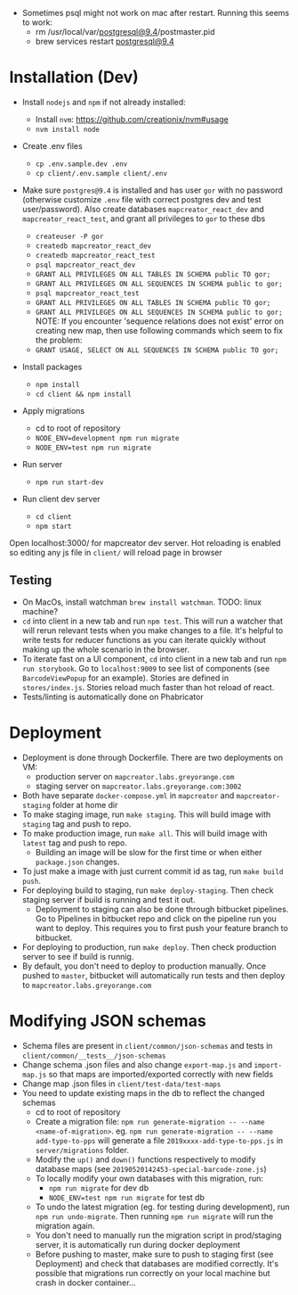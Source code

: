 - Sometimes psql might not work on mac after restart. Running this seems to work:
    - rm /usr/local/var/postgresql@9.4/postmaster.pid
    - brew services restart postgresql@9.4


# Installation (Dev)

- Install `nodejs` and `npm` if not already installed:
    - Install `nvm`: https://github.com/creationix/nvm#usage
    - `nvm install node`
- Create .env files
    - `cp .env.sample.dev .env`
    - `cp client/.env.sample client/.env`
- Make sure `postgres@9.4` is installed and has user `gor` with no password (otherwise customize `.env` file with correct postgres dev and test user/password). Also create databases `mapcreator_react_dev` and `mapcreator_react_test`, and grant all privileges to `gor` to these dbs
    - `createuser -P gor`
    - `createdb mapcreator_react_dev`
    - `createdb mapcreator_react_test`
    - `psql mapcreator_react_dev`
    - `GRANT ALL PRIVILEGES ON ALL TABLES IN SCHEMA public TO gor;`
    - `GRANT ALL PRIVILEGES ON ALL SEQUENCES IN SCHEMA public to gor;`
    - `psql mapcreator_react_test`
    - `GRANT ALL PRIVILEGES ON ALL TABLES IN SCHEMA public TO gor;`
    - `GRANT ALL PRIVILEGES ON ALL SEQUENCES IN SCHEMA public to gor;`
NOTE: If you encounter 'sequence relations does not exist' error on creating new map, then use following commands which seem
    to fix the problem:
    - `GRANT USAGE, SELECT ON ALL SEQUENCES IN SCHEMA public TO gor;`

- Install packages
    - `npm install`
    - `cd client && npm install`
- Apply migrations
    - cd to root of repository
    - `NODE_ENV=development npm run migrate`
    - `NODE_ENV=test npm run migrate`
- Run server
    - `npm run start-dev`
- Run client dev server
    - `cd client`
    - `npm start`

Open localhost:3000/ for mapcreator dev server. Hot reloading is enabled so editing any js file in `client/` will reload page in browser 

## Testing
- On MacOs, install watchman `brew install watchman`. TODO: linux machine?
- `cd` into client in a new tab and run `npm test`. This will run a watcher that will rerun relevant tests when you make changes to a file. It's helpful to write tests for reducer functions as you can iterate quickly without making up the whole scenario in the browser.
- To iterate fast on a UI component, `cd` into client in a new tab and run `npm run storybook`. Go to `localhost:9009` to see list of components (see `BarcodeViewPopup` for an example). Stories are defined in `stores/index.js`. Stories reload much faster than hot reload of react.
- Tests/linting is automatically done on Phabricator

# Deployment
- Deployment is done through Dockerfile. There are two deployments on VM:
    - production server on `mapcreator.labs.greyorange.com`
    - staging server on `mapcreator.labs.greyorange.com:3002`
- Both have separate `docker-compose.yml` in `mapcreator` and `mapcreator-staging` folder at home dir
- To make staging image, run `make staging`. This will build image with `staging` tag and push to repo.
- To make production image, run `make all`. This will build image with `latest` tag and push to repo.
    - Building an image will be slow for the first time or when either `package.json` changes.
- To just make a image with just current commit id as tag, run `make build push`.
- For deploying build to staging, run `make deploy-staging`. Then check staging server if build is running and test it out.
    - Deployment to staging can also be done through bitbucket pipelines. Go to Pipelines in bitbucket repo and click on the pipeline run you want to deploy. This requires you to first push your feature branch to bitbucket.
- For deploying to production, run `make deploy`. Then check production server to see if build is runnig.
- By default, you don't need to deploy to production manually. Once pushed to `master`, bitbucket will automatically run tests and then deploy to `mapcreator.labs.greyorange.com`

# Modifying JSON schemas

- Schema files are present in `client/common/json-schemas` and tests in `client/common/__tests__/json-schemas`
- Change schema .json files and also change `export-map.js` and `import-map.js` so that maps are imported/exported correctly with new fields
- Change map .json files in `client/test-data/test-maps`
- You need to update existing maps in the db to reflect the changed schemas
    - cd to root of repository
    - Create a migration file: `npm run generate-migration -- --name <name-of-migration>`. eg. `npm run generate-migration -- --name add-type-to-pps` will generate a file `2019xxxx-add-type-to-pps.js` in `server/migrations` folder.
    - Modify the `up()` and `down()` functions respectively to modify database maps (see `20190520142453-special-barcode-zone.js`)
    - To locally modify your own databases with this migration, run:
        - `npm run migrate` for dev db
        - `NODE_ENV=test npm run migrate` for test db
    - To undo the latest migration (eg. for testing during development), run `npm run undo-migrate`. Then running `npm run migrate` will run the migration again.
    - You don't need to manually run the migration script in prod/staging server, it is automatically run during docker deployment
    - Before pushing to master, make sure to push to staging first (see Deployment) and check that databases are modified correctly. It's possible that migrations run correctly on your local machine but crash in docker container...
